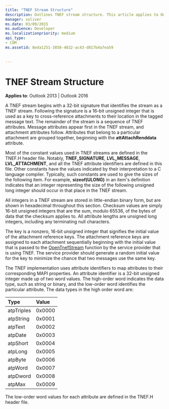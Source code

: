 ```yaml
---
title: "TNEF Stream Structure"
description: Outlines TNEF stream structure. This article applies to Outlook 2013 and Outlook 2016.
manager: soliver
ms.date: 03/09/2015
ms.audience: Developer
ms.localizationpriority: medium
api_type:
- COM
ms.assetid: 8eda1251-3858-4832-ac43-d817b4a7ea59
 
 
---
```


# TNEF Stream Structure

  
  
**Applies to**: Outlook 2013 | Outlook 2016 
  
A TNEF stream begins with a 32-bit signature that identifies the stream as a TNEF stream. Following the signature is a 16-bit unsigned integer that is used as a key to cross-reference attachments to their location in the tagged message text. The remainder of the stream is a sequence of TNEF attributes. Message attributes appear first in the TNEF stream, and attachment attributes follow. Attributes that belong to a particular attachment are grouped together, beginning with the **attAttachRenddata** attribute. 
  
Most of the constant values used in TNEF streams are defined in the TNEF.H header file. Notably, **TNEF_SIGNATURE**, **LVL_MESSAGE**, **LVL_ATTACHMENT**, and all the TNEF attribute identifiers are defined in this file. Other constants have the values indicated by their interpretation to a C language compiler. Typically, such constants are used to give the sizes of the following item. For example, **sizeof(ULONG)** in an item's definition indicates that an integer representing the size of the following unsigned long integer should occur in that place in the TNEF stream. 
  
All integers in a TNEF stream are stored in little-endian binary form, but are shown in hexadecimal throughout this section. Checksum values are simply 16-bit unsigned integers that are the sum, modulo 65536, of the bytes of data that the checksum applies to. All attribute lengths are unsigned long integers, including any terminating null characters.
  
The key is a nonzero, 16-bit unsigned integer that signifies the initial value of the attachment reference keys. The attachment reference keys are assigned to each attachment sequentially beginning with the initial value that is passed to the [OpenTnefStream](opentnefstream.md) function by the service provider that is using TNEF. The service provider should generate a random initial value for the key to minimize the chance that two messages use the same key. 
  
The TNEF implementation uses attribute identifiers to map attributes to their corresponding MAPI properties. An attribute identifier is a 32-bit unsigned integer made up of two word values. The high-order word indicates the data type, such as string or binary, and the low-order word identifies the particular attribute. The data types in the high order word are:
  
|**Type**|**Value**|
|:-----|:-----|
|atpTriples  <br/> |0x0000  <br/> |
|atpString  <br/> |0x0001  <br/> |
|atpText  <br/> |0x0002  <br/> |
|atpDate  <br/> |0x0003  <br/> |
|atpShort  <br/> |0x0004  <br/> |
|atpLong  <br/> |0x0005  <br/> |
|atpByte  <br/> |0x0006  <br/> |
|atpWord  <br/> |0x0007  <br/> |
|atpDword  <br/> |0x0008  <br/> |
|atpMax  <br/> |0x0009  <br/> |
   
The low-order word values for each attribute are defined in the TNEF.H header file.
  

